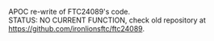 APOC re-write of FTC24089's code.</br>
STATUS: NO CURRENT FUNCTION, check old repository at https://github.com/ironlionsftc/ftc24089.